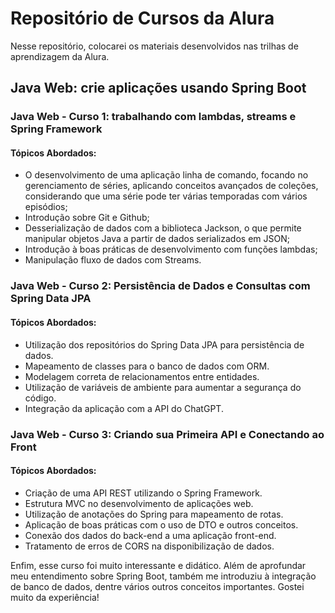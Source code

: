 # Repositório de Cursos da Alura

Nesse repositório, colocarei os materiais desenvolvidos nas trilhas de aprendizagem da Alura. 

## Java Web: crie aplicações usando Spring Boot

### Java Web - Curso 1: trabalhando com lambdas, streams e Spring Framework

#### Tópicos Abordados:

- O desenvolvimento de uma aplicação linha de comando, focando no gerenciamento de séries, aplicando conceitos avançados de coleções, considerando que uma série pode ter várias temporadas com vários episódios;
- Introdução sobre Git e Github; 
- Desserialização de dados com a biblioteca Jackson, o que permite manipular objetos Java a partir de dados serializados em JSON;
- Introdução à boas práticas de desenvolvimento com funções lambdas;
- Manipulação fluxo de dados com Streams.

### Java Web - Curso 2: Persistência de Dados e Consultas com Spring Data JPA

#### Tópicos Abordados:

- Utilização dos repositórios do Spring Data JPA para persistência de dados.
- Mapeamento de classes para o banco de dados com ORM.
- Modelagem correta de relacionamentos entre entidades.
- Utilização de variáveis de ambiente para aumentar a segurança do código.
- Integração da aplicação com a API do ChatGPT.

### Java Web - Curso 3: Criando sua Primeira API e Conectando ao Front

#### Tópicos Abordados:

- Criação de uma API REST utilizando o Spring Framework.
- Estrutura MVC no desenvolvimento de aplicações web.
- Utilização de anotações do Spring para mapeamento de rotas.
- Aplicação de boas práticas com o uso de DTO e outros conceitos.
- Conexão dos dados do back-end a uma aplicação front-end.
- Tratamento de erros de CORS na disponibilização de dados.

Enfim, esse curso foi muito interessante e didático. Além de aprofundar meu entendimento sobre Spring Boot, também me introduziu à integração de banco de dados, dentre vários outros conceitos importantes. Gostei muito da experiência!
